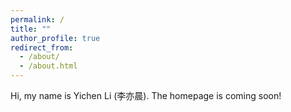 ```yaml
---
permalink: /
title: ""
author_profile: true
redirect_from: 
  - /about/
  - /about.html
---
```




Hi, my name is Yichen Li (李亦晨). The homepage is coming soon!


